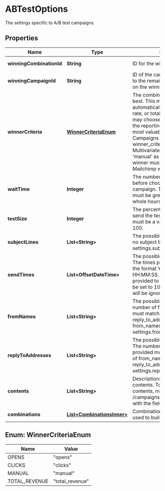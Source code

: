 

# ABTestOptions

The settings specific to A/B test campaigns.

## Properties

| Name | Type | Description | Notes |
|------------ | ------------- | ------------- | -------------|
|**winningCombinationId** | **String** | ID for the winning combination. |  [optional] [readonly] |
|**winningCampaignId** | **String** | ID of the campaign that was sent to the remaining recipients based on the winning combination. |  [optional] [readonly] |
|**winnerCriteria** | [**WinnerCriteriaEnum**](#WinnerCriteriaEnum) | The combination that performs the best. This may be determined automatically by click rate, open rate, or total revenue -- or you may choose manually based on the reporting data you find the most valuable. For Multivariate Campaigns testing send_time, winner_criteria is ignored. For Multivariate Campaigns with &#39;manual&#39; as the winner_criteria, the winner must be chosen in the Mailchimp web application. |  [optional] |
|**waitTime** | **Integer** | The number of minutes to wait before choosing the winning campaign. The value of wait_time must be greater than 0 and in whole hours, specified in minutes. |  [optional] |
|**testSize** | **Integer** | The percentage of recipients to send the test combinations to, must be a value between 10 and 100. |  [optional] |
|**subjectLines** | **List&lt;String&gt;** | The possible subject lines to test. If no subject lines are provided, settings.subject_line will be used. |  [optional] |
|**sendTimes** | **List&lt;OffsetDateTime&gt;** | The possible send times to test. The times provided should be in the format YYYY-MM-DD HH:MM:SS. If send_times are provided to test, the test_size will be set to 100% and winner_criteria will be ignored. |  [optional] |
|**fromNames** | **List&lt;String&gt;** | The possible from names. The number of from_names provided must match the number of reply_to_addresses. If no from_names are provided, settings.from_name will be used. |  [optional] |
|**replyToAddresses** | **List&lt;String&gt;** | The possible reply-to addresses. The number of reply_to_addresses provided must match the number of from_names. If no reply_to_addresses are provided, settings.reply_to will be used. |  [optional] |
|**contents** | **List&lt;String&gt;** | Descriptions of possible email contents. To set campaign contents, make a PUT request to /campaigns/{campaign_id}/content with the field &#39;variate_contents&#39;. |  [optional] [readonly] |
|**combinations** | [**List&lt;CombinationsInner&gt;**](CombinationsInner.md) | Combinations of possible variables used to build emails. |  [optional] [readonly] |



## Enum: WinnerCriteriaEnum

| Name | Value |
|---- | -----|
| OPENS | &quot;opens&quot; |
| CLICKS | &quot;clicks&quot; |
| MANUAL | &quot;manual&quot; |
| TOTAL_REVENUE | &quot;total_revenue&quot; |



